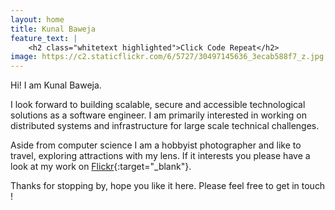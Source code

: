```yaml
---
layout: home
title: Kunal Baweja
feature_text: |
    <h2 class="whitetext highlighted">Click Code Repeat</h2>
image: https://c2.staticflickr.com/6/5727/30497145636_3ecab588f7_z.jpg
---
```

Hi! I am Kunal Baweja.

I look forward to building scalable, secure and accessible technological solutions as a software engineer. I am primarily interested in working on distributed systems and infrastructure for large scale technical challenges.

Aside from computer science I am a hobbyist photographer and like to travel, exploring attractions with my lens. If it interests you please have a look at my work on [Flickr]({{site.contact.flickr}}){:target="_blank"}.

Thanks for stopping by, hope you like it here. Please feel free to get in touch !